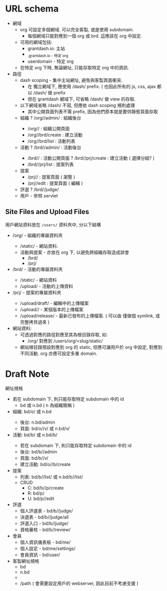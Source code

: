 # URL schema

 - 網域
   - org 可設定多個網域. 可以完全客製, 或是使用 subdomain.
     - 每個網域只能對應到一個 org 或 brd. 這應該在 org 中設定.
   - 可用的網域包括:
     - grantdash.io: 主站
     - <sub>.grantdash.io     - 特定 org 
     - userdomain             - 特定 org
   - 在特定 org 下時, 無論網址, 只能存取特定 org 中的資訊.
 - 路徑
   - dash scoping - 集中主站網址, 避免與客製頁面衝突.
     - 在 獨立網域下, 應使用 /dash/ prefix. ( 也因此所有的 js, css, ajax 都以 /dash/ 做 prefix
     - 但在 grantdash 網域下, 可省略 /dash/ 做 view 的存取. 
   - 以下網域省略 /dash/ 不寫, 但應依 dash scoping 規則處理
     - 其中公開頁面列表不需 prefix, 因為他們原本就是要供靜態頁面存取
   - 組織
     ? /org/<slug>/admin/     : 組織後台
     - /org/<slug>/           : 組織公開頁面
     - /org/<slug>/brd/create : 建立活動
     - /org/<slug>/brd/list   : 活動列表
   - 活動
     ? /brd/<slug>/admin/     : 活動後台
     - /brd/<slug>/           : 活動公開頁面
     ? /brd/<slug>/prj/create : 建立活動 ( 選擇分組? )
     - /brd/<slug>/prj/list   : 提案列表
   - 提案
     - /prj/<slug>/           : 提案頁面 ( 瀏覽 )
     - /prj/<slug>/edit       : 提案頁面 ( 編輯 )
   - 評選
     ? /brd/<slug>/judge/
   - 用戶 - 參照 servlet


## Site Files and Upload Files

用戶網站資料放在 `/users/` 資料夾中, 分以下結構
 - /org/<slug>        - 組織的專屬資料夾
   - /static/         - 網站資料.
   - 活動與提案       - 亦放在 org 下, 以避免跨組織存取造成誤會
     - /brd/<slug>
     - /prj/<slug>
 - /brd/<slug>        - 活動的專屬資料夾
   - /static/         - 網站資料
   - /upload/         - 活動的上傳資料
 - /prj/<slug>        - 提案的專屬資料夾
   - /upload/draft/   - 編輯中的上傳檔案
   - /upload/<v>/     - 某個版本的上傳檔案
   - /upload/release/ - 最新已發布的上傳檔案. ( 可以由 <v> 僅做個 symlink, 或完整拷貝過來 )
 - 網站資料:
   - 可透過對應的路徑對應至其為根目錄存取, 如:
     - <domain>/org/<slug> 對應到 /users/org/<slug/static/
   - 網站根目錄預設對應到 org 的 static, 但應可讓用戶於 org 中設定, 對應到不同活動. org 亦應可設定多重 domain.


# Draft Note

網址規格
 - 若在 subdomain 下, 則只能存取特定 subdomain 中的 id
   - bd 或 n.bd ( n 為組織簡稱 )
 - 組織: bd/o/<name> 或 n.bd
   - 後台: n.bd/admin
   - 頁面: bd/o/<name>/v/<page> 或 n.bd/v/<page>
 - 活動: bd/b/<id> 或 n.bd/b/<id>
   - 若在 subdomain 下, 則只能存取特定 subdomain 中的 id
   - 後台: bd/b/<id>/admin
   - 頁面: bd/b/<id>/v/<page>
   - 建立活動: bd/o/<name>/b/create
 - 提案
   - 列表: bd/b/<id>/list/<page> 或 n.bd/b/<id>/list/<page>
   - CRUD
     - C: bd/b/<id>/p/create
     - R: bd/p/<id>
     - U: bd/p/<id>/edit
 - 評選
   - 個人評選表 - bd/b/<id>/judge/<uid>
   - 決選表 -  bd/b/<id>/judge/all
   - 評選入口 - bd/b/<id>/judge/
   - 資格審核 - bd/b/<id>/review/
 - 會員
   - 個人資訊儀表板 - bd/me/
   - 個人設定 - bd/me/settings/
   - 會員資訊 - bd/user/<id>
 - 客製網址規格
   - bd
   - n.bd
   - <custom-domain>
   - <custom-domain>/path ( 會需要設定用戶的 webserver, 因此目前不考慮支援 )

